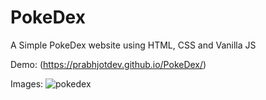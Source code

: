# PokeDex
A Simple PokeDex website using HTML, CSS and Vanilla JS

Demo: (https://prabhjotdev.github.io/PokeDex/) <br/>

Images:
![pokedex](https://user-images.githubusercontent.com/25836723/180668476-71ab5533-4744-4939-8b78-84557f58da9a.jpg)
